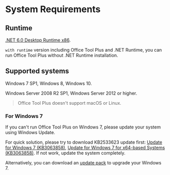 # System Requirements

## Runtime

[.NET 6.0 Desktop Runtime x86](https://aka.ms/dotnet/6.0/windowsdesktop-runtime-win-x86.exe).

`with runtime` version including Office Tool Plus and .NET Runtime, you can run Office Tool Plus without .NET Runtime installation.

## Supported systems

Windows 7 SP1, Windows 8, Windows 10.

Windows Server 2008 R2 SP1, Windows Server 2012 or higher.

> Office Tool Plus doesn't support macOS or Linux.

### For Windows 7

If you can't run Office Tool Plus on Windows 7, please update your system using Windows Update.

For quick solution, please try to download KB2533623 update first: [Update for Windows 7 (KB3063858)](https://www.microsoft.com/en-us/download/details.aspx?id=47409), [Update for Windows 7 for x64-based Systems (KB3063858)](https://www.microsoft.com/en-us/download/details.aspx?id=47442). If not work, update the system completely.

Alternatively, you can download an [update pack](https://download.coolhub.top/Extensions/Win7_UpdatePack/) to upgrade your Windows 7.
